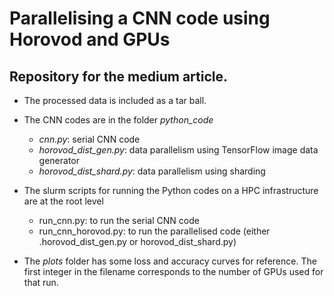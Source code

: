 # Parallelising a CNN code using Horovod and GPUs

## Repository for the medium article.

* The processed data is included as a tar ball. 

* The CNN codes are in the folder *python_code*
  * *cnn.py*: serial CNN code
  * *horovod_dist_gen.py*: data parallelism using TensorFlow image data generator
  * *horovod_dist_shard.py*: data parallelism using sharding
* The slurm scripts for running the Python codes on a HPC infrastructure are at the root level
  * run_cnn.py: to run the serial CNN code
  * run_cnn_horovod.py: to run the parallelised code (either .horovod_dist_gen.py or horovod_dist_shard.py)
* The *plots* folder has some loss and accuracy curves for reference. The first integer in the filename corresponds to the number of GPUs used for that run.